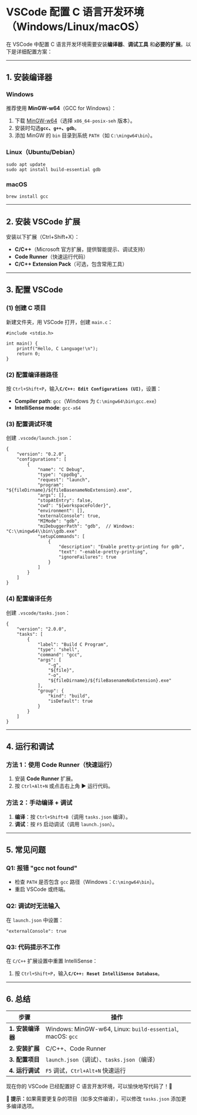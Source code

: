 # ​**​VSCode 配置 C 语言开发环境（Windows/Linux/macOS）​**​

在 VSCode 中配置 C 语言开发环境需要安装 ​**​编译器​**​、​**​调试工具​**​ 和 ​**​必要的扩展​**​。以下是详细配置方案：

---

## ​**​1. 安装编译器​**​

### ​**​Windows​**​

推荐使用 ​**​MinGW-w64​**​（GCC for Windows）：

1. 下载 [MinGW-w64](https://sourceforge.net/projects/mingw-w64/)（选择 `x86_64-posix-seh` 版本）。
2. 安装时勾选 ​**​`gcc`、`g++`、`gdb`​**​。
3. 添加 MinGW 的 `bin` 目录到系统 `PATH`（如 `C:\mingw64\bin`）。

### ​**​Linux（Ubuntu/Debian）​**​

```
sudo apt update
sudo apt install build-essential gdb
```

### ​**​macOS​**​

```
brew install gcc
```

---

## ​**​2. 安装 VSCode 扩展​**​

安装以下扩展（Ctrl+Shift+X）：

- ​**​C/C++​**​（Microsoft 官方扩展，提供智能提示、调试支持）
- ​**​Code Runner​**​（快速运行代码）
- ​**​C/C++ Extension Pack​**​（可选，包含常用工具）

---

## ​**​3. 配置 VSCode​**​

### ​**​(1) 创建 C 项目​**​

新建文件夹，用 VSCode 打开，创建 `main.c`：

```
#include <stdio.h>

int main() {
    printf("Hello, C Language!\n");
    return 0;
}
```

### ​**​(2) 配置编译器路径​**​

按 `Ctrl+Shift+P`，输入 ​**​`C/C++: Edit Configurations (UI)`​**​，设置：

- ​**​Compiler path​**​: `gcc`（Windows 为 `C:\mingw64\bin\gcc.exe`）
- ​**​IntelliSense mode​**​: `gcc-x64`

### ​**​(3) 配置调试环境​**​

创建 `.vscode/launch.json`：

```
{
    "version": "0.2.0",
    "configurations": [
        {
            "name": "C Debug",
            "type": "cppdbg",
            "request": "launch",
            "program": "${fileDirname}/${fileBasenameNoExtension}.exe",
            "args": [],
            "stopAtEntry": false,
            "cwd": "${workspaceFolder}",
            "environment": [],
            "externalConsole": true,
            "MIMode": "gdb",
            "miDebuggerPath": "gdb",  // Windows: "C:\\mingw64\\bin\\gdb.exe"
            "setupCommands": [
                {
                    "description": "Enable pretty-printing for gdb",
                    "text": "-enable-pretty-printing",
                    "ignoreFailures": true
                }
            ]
        }
    ]
}
```

### ​**​(4) 配置编译任务​**​

创建 `.vscode/tasks.json`：

```
{
    "version": "2.0.0",
    "tasks": [
        {
            "label": "Build C Program",
            "type": "shell",
            "command": "gcc",
            "args": [
                "-g",
                "${file}",
                "-o",
                "${fileDirname}/${fileBasenameNoExtension}.exe"
            ],
            "group": {
                "kind": "build",
                "isDefault": true
            }
        }
    ]
}
```

---

## ​**​4. 运行和调试​**​

### ​**​方法 1：使用 Code Runner（快速运行）​**​

1. 安装 ​**​Code Runner​**​ 扩展。
2. 按 `Ctrl+Alt+N` 或点击右上角 ▶️ 运行代码。

### ​**​方法 2：手动编译 + 调试​**​

1. ​**​编译​**​：按 `Ctrl+Shift+B`（调用 `tasks.json` 编译）。
2. ​**​调试​**​：按 `F5` 启动调试（调用 `launch.json`）。

---

## ​**​5. 常见问题​**​

### ​**​Q1: 报错 "gcc not found"​**​

- 检查 `PATH` 是否包含 `gcc` 路径（Windows：`C:\mingw64\bin`）。
- 重启 VSCode 或终端。

### ​**​Q2: 调试时无法输入​**​

在 `launch.json` 中设置：

```
"externalConsole": true
```

### ​**​Q3: 代码提示不工作​**​

在 `C/C++` 扩展设置中重置 IntelliSense：

1. 按 `Ctrl+Shift+P`，输入 ​**​`C/C++: Reset IntelliSense Database`​**​。

---

## ​**​6. 总结​**​

|步骤|操作|
|---|---|
|​**​1. 安装编译器​**​|Windows: MinGW-w64, Linux: `build-essential`, macOS: `gcc`|
|​**​2. 安装扩展​**​|C/C++、Code Runner|
|​**​3. 配置项目​**​|`launch.json`（调试）、`tasks.json`（编译）|
|​**​4. 运行调试​**​|`F5` 调试，`Ctrl+Alt+N` 快速运行|

现在你的 VSCode 已经配置好 C 语言开发环境，可以愉快地写代码了！🚀

​**​📌 提示：​**​ 如果需要更复杂的项目（如多文件编译），可以修改 `tasks.json` 添加更多编译选项。